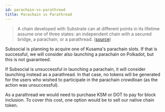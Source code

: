 ```yaml
---
id: parachain-vs-parathread
title: Parachain vs Parathread
---
```


> A chain developed with Substrate can at different points in its lifetime assume one of three
states: an independent chain with a secured bridge, a parachain, or a parathread. ([source](https://wiki.polkadot.network/docs/ru/learn-parathreads))

Subsocial is planning to acquire one of Kusama's parachain slots. If that is successful, we will consider
also launching a parachain on Polkadot, but this is not guaranteed.

If Subsocial is unsuccessful in launching a parachain, it will consider launching instead as a
parathread. In that case, no tokens will be generated for the users who wished to participate in
the parachain crowdloan (as the action was unsuccessful).

As a parathread we would need to purchase KSM or DOT to pay for block inclusion. To cover
this cost, one option would be to sell our native chain token.
